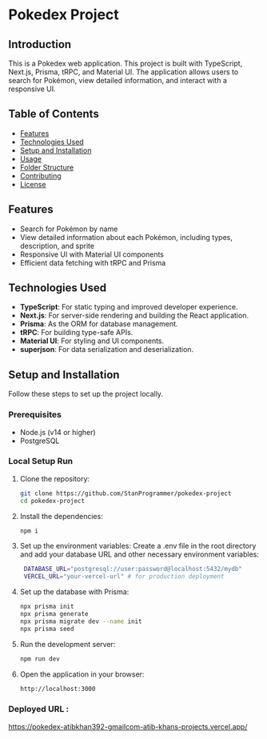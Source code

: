 # Pokedex Project

## Introduction
This is a Pokedex web application. This project is built with TypeScript, Next.js, Prisma, tRPC, and Material UI. The application allows users to search for Pokémon, view detailed information, and interact with a responsive UI.

## Table of Contents
- [Features](#features)
- [Technologies Used](#technologies-used)
- [Setup and Installation](#setup-and-installation)
- [Usage](#usage)
- [Folder Structure](#folder-structure)
- [Contributing](#contributing)
- [License](#license)

## Features
- Search for Pokémon by name
- View detailed information about each Pokémon, including types, description, and sprite
- Responsive UI with Material UI components
- Efficient data fetching with tRPC and Prisma

## Technologies Used
- **TypeScript**: For static typing and improved developer experience.
- **Next.js**: For server-side rendering and building the React application.
- **Prisma**: As the ORM for database management.
- **tRPC**: For building type-safe APIs.
- **Material UI**: For styling and UI components.
- **superjson**: For data serialization and deserialization.

## Setup and Installation
Follow these steps to set up the project locally.

### Prerequisites
- Node.js (v14 or higher)
- PostgreSQL

### Local Setup Run 

1. Clone the repository:
   ```bash
   git clone https://github.com/StanProgrammer/pokedex-project
   cd pokedex-project

2. Install the dependencies:
    ```bash
    npm i

3. Set up the environment variables:
   Create a .env file in the root directory and add your database URL and other necessary environment variables:
   ```bash
    DATABASE_URL="postgresql://user:password@localhost:5432/mydb"
    VERCEL_URL="your-vercel-url" # for production deployment

4. Set up the database with Prisma:
    ```bash
    npx prisma init
    npx prisma generate
    npx prisma migrate dev --name init
    npx prisma seed
    
5. Run the development server:
    ```bash
    npm run dev

6. Open the application in your browser:
    ```bash
    http://localhost:3000


### Deployed URL :
https://pokedex-atibkhan392-gmailcom-atib-khans-projects.vercel.app/
    
    


